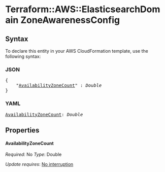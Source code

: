 # Terraform::AWS::ElasticsearchDomain ZoneAwarenessConfig

## Syntax

To declare this entity in your AWS CloudFormation template, use the following syntax:

### JSON

<pre>
{
    "<a href="#availabilityzonecount" title="AvailabilityZoneCount">AvailabilityZoneCount</a>" : <i>Double</i>
}
</pre>

### YAML

<pre>
<a href="#availabilityzonecount" title="AvailabilityZoneCount">AvailabilityZoneCount</a>: <i>Double</i>
</pre>

## Properties

#### AvailabilityZoneCount

_Required_: No
_Type_: Double

_Update requires_: [No interruption](https://docs.aws.amazon.com/AWSCloudFormation/latest/UserGuide/using-cfn-updating-stacks-update-behaviors.html#update-no-interrupt)

